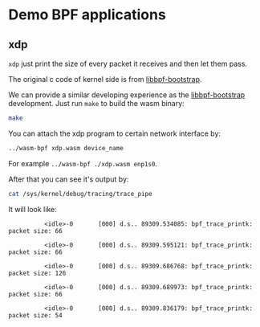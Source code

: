# Demo BPF applications

## xdp

`xdp` just print the size of every packet it receives and then let them pass.

The original c code of kernel side is from [libbpf-bootstrap](https://github.com/libbpf/libbpf-bootstrap).

We can provide a similar developing experience as the [libbpf-bootstrap](https://github.com/libbpf/libbpf-bootstrap) development. Just run `make` to build the wasm binary:

```sh
make
```

You can attach the xdp program to certain network interface by:

```sh
../wasm-bpf xdp.wasm device_name
```

For example `../wasm-bpf ./xdp.wasm enp1s0`.

After that you can see it's output by:

```sh
cat /sys/kernel/debug/tracing/trace_pipe
```

It will look like:

```
          <idle>-0       [000] d.s.. 89309.534085: bpf_trace_printk: packet size: 66

          <idle>-0       [000] d.s.. 89309.595121: bpf_trace_printk: packet size: 66

          <idle>-0       [000] d.s.. 89309.686768: bpf_trace_printk: packet size: 126

          <idle>-0       [000] d.s.. 89309.689973: bpf_trace_printk: packet size: 66

          <idle>-0       [000] d.s.. 89309.836179: bpf_trace_printk: packet size: 54
```